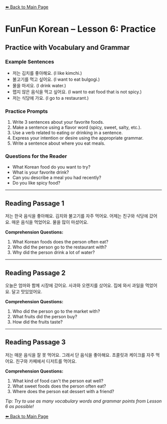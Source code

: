 [⬅️ Back to Main Page](README.md)

# FunFun Korean – Lesson 6: Practice

## Practice with Vocabulary and Grammar

### Example Sentences
- 저는 김치를 좋아해요. (I like kimchi.)
- 불고기를 먹고 싶어요. (I want to eat bulgogi.)
- 물을 마셔요. (I drink water.)
- 맵지 않은 음식을 먹고 싶어요. (I want to eat food that is not spicy.)
- 저는 식당에 가요. (I go to a restaurant.)

### Practice Prompts
1. Write 3 sentences about your favorite foods.
2. Make a sentence using a flavor word (spicy, sweet, salty, etc.).
3. Use a verb related to eating or drinking in a sentence.
4. Express your intention or desire using the appropriate grammar.
5. Write a sentence about where you eat meals.

### Questions for the Reader
- What Korean food do you want to try?
- What is your favorite drink?
- Can you describe a meal you had recently?
- Do you like spicy food?

---

## Reading Passage 1

저는 한국 음식을 좋아해요. 김치와 불고기를 자주 먹어요. 어제는 친구와 식당에 갔어요. 매운 음식을 먹었어요. 물을 많이 마셨어요.

**Comprehension Questions:**
1. What Korean foods does the person often eat?
2. Who did the person go to the restaurant with?
3. Why did the person drink a lot of water?

---

## Reading Passage 2

오늘은 엄마와 함께 시장에 갔어요. 사과와 오렌지를 샀어요. 집에 와서 과일을 먹었어요. 달고 맛있었어요.

**Comprehension Questions:**
1. Who did the person go to the market with?
2. What fruits did the person buy?
3. How did the fruits taste?

---

## Reading Passage 3

저는 매운 음식을 잘 못 먹어요. 그래서 단 음식을 좋아해요. 초콜릿과 케이크를 자주 먹어요. 친구와 카페에서 디저트를 먹어요.

**Comprehension Questions:**
1. What kind of food can't the person eat well?
2. What sweet foods does the person often eat?
3. Where does the person eat dessert with a friend?

*Tip: Try to use as many vocabulary words and grammar points from Lesson 6 as possible!*

[⬅️ Back to Main Page](README.md)
